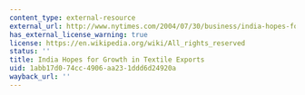 ```yaml
---
content_type: external-resource
external_url: http://www.nytimes.com/2004/07/30/business/india-hopes-for-growth-in-textile-exports.html
has_external_license_warning: true
license: https://en.wikipedia.org/wiki/All_rights_reserved
status: ''
title: India Hopes for Growth in Textile Exports
uid: 1abb17d0-74cc-4906-aa23-1ddd6d24920a
wayback_url: ''
---
```

